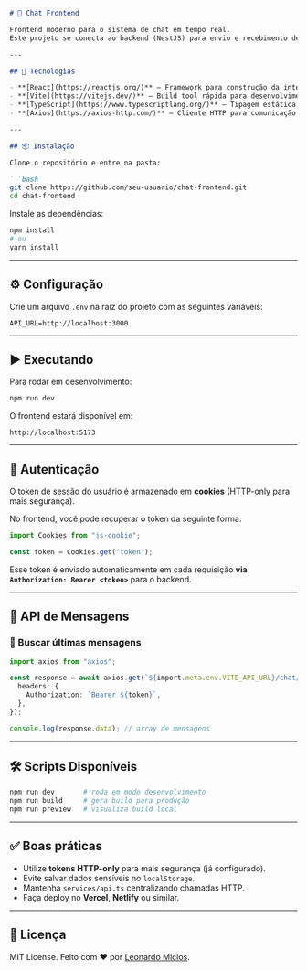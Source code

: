 ````markdown
# 💬 Chat Frontend

Frontend moderno para o sistema de chat em tempo real.  
Este projeto se conecta ao backend (NestJS) para envio e recebimento de mensagens, utilizando autenticação baseada em JWT.

---

## 🚀 Tecnologias

- **[React](https://reactjs.org/)** — Framework para construção da interface.
- **[Vite](https://vitejs.dev/)** — Build tool rápida para desenvolvimento.
- **[TypeScript](https://www.typescriptlang.org/)** — Tipagem estática.
- **[Axios](https://axios-http.com/)** — Cliente HTTP para comunicação com a API.

---

## 📦 Instalação

Clone o repositório e entre na pasta:

```bash
git clone https://github.com/seu-usuario/chat-frontend.git
cd chat-frontend
````

Instale as dependências:

```bash
npm install
# ou
yarn install
```

---

## ⚙️ Configuração

Crie um arquivo `.env` na raiz do projeto com as seguintes variáveis:

```env
API_URL=http://localhost:3000 
```

---

## ▶️ Executando

Para rodar em desenvolvimento:

```bash
npm run dev
```

O frontend estará disponível em:

```
http://localhost:5173
```

---

## 🔐 Autenticação

O token de sessão do usuário é armazenado em **cookies** (HTTP-only para mais segurança).

No frontend, você pode recuperar o token da seguinte forma:

```ts
import Cookies from "js-cookie";

const token = Cookies.get("token");
```

Esse token é enviado automaticamente em cada requisição **via `Authorization: Bearer <token>`** para o backend.

---

## 💬 API de Mensagens

### 🔹 Buscar últimas mensagens

```ts
import axios from "axios";

const response = await axios.get(`${import.meta.env.VITE_API_URL}/chat/last`, {
  headers: {
    Authorization: `Bearer ${token}`,
  },
});

console.log(response.data); // array de mensagens
```

---

## 🛠️ Scripts Disponíveis

```bash
npm run dev       # roda em modo desenvolvimento
npm run build     # gera build para produção
npm run preview   # visualiza build local
```

---

## ✅ Boas práticas

* Utilize **tokens HTTP-only** para mais segurança (já configurado).
* Evite salvar dados sensíveis no `localStorage`.
* Mantenha `services/api.ts` centralizando chamadas HTTP.
* Faça deploy no **Vercel**, **Netlify** ou similar.

---

## 📜 Licença

MIT License.
Feito com ❤️ por [Leonardo Miclos](https://github.com/leomiclos).

```
